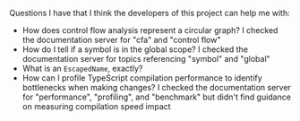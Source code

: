 Questions I have that I think the developers of this project can help me with:
 * How does control flow analysis represent a circular graph? I checked the documentation server for "cfa" and "control flow"
 * How do I tell if a symbol is in the global scope? I checked the documentation server for topics referencing "symbol" and "global"
 * What is an `EscapedName`, exactly?
 * How can I profile TypeScript compilation performance to identify bottlenecks when making changes? I checked the documentation server for "performance", "profiling", and "benchmark" but didn't find guidance on measuring compilation speed impact
